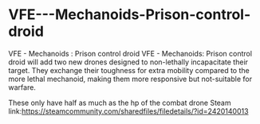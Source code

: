 # VFE---Mechanoids-Prison-control-droid
VFE - Mechanoids : Prison control droid 
VFE - Mechanoids: Prison control droid will add two new drones designed to non-lethally incapacitate their target.
They exchange their toughness for extra mobility compared to the more lethal mechanoid, making them more responsive but not-suitable for warfare.

These only have half as much as the hp of the combat drone
Steam link:https://steamcommunity.com/sharedfiles/filedetails/?id=2420140013
